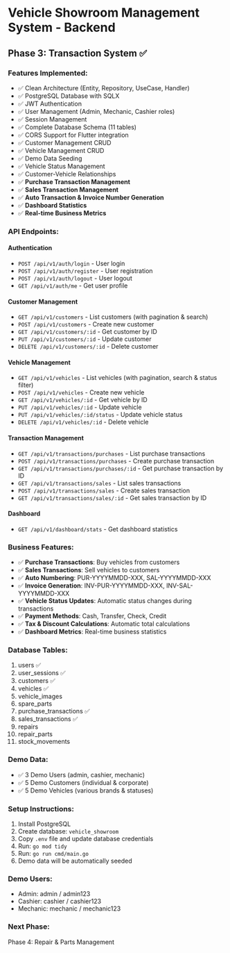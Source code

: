 # Vehicle Showroom Management System - Backend

## Phase 3: Transaction System ✅

### Features Implemented:
- ✅ Clean Architecture (Entity, Repository, UseCase, Handler)
- ✅ PostgreSQL Database with SQLX
- ✅ JWT Authentication
- ✅ User Management (Admin, Mechanic, Cashier roles)
- ✅ Session Management
- ✅ Complete Database Schema (11 tables)
- ✅ CORS Support for Flutter integration
- ✅ Customer Management CRUD
- ✅ Vehicle Management CRUD
- ✅ Demo Data Seeding
- ✅ Vehicle Status Management
- ✅ Customer-Vehicle Relationships
- ✅ **Purchase Transaction Management**
- ✅ **Sales Transaction Management**
- ✅ **Auto Transaction & Invoice Number Generation**
- ✅ **Dashboard Statistics**
- ✅ **Real-time Business Metrics**

### API Endpoints:

#### Authentication
- `POST /api/v1/auth/login` - User login
- `POST /api/v1/auth/register` - User registration
- `POST /api/v1/auth/logout` - User logout
- `GET /api/v1/auth/me` - Get user profile

#### Customer Management
- `GET /api/v1/customers` - List customers (with pagination & search)
- `POST /api/v1/customers` - Create new customer
- `GET /api/v1/customers/:id` - Get customer by ID
- `PUT /api/v1/customers/:id` - Update customer
- `DELETE /api/v1/customers/:id` - Delete customer

#### Vehicle Management
- `GET /api/v1/vehicles` - List vehicles (with pagination, search & status filter)
- `POST /api/v1/vehicles` - Create new vehicle
- `GET /api/v1/vehicles/:id` - Get vehicle by ID
- `PUT /api/v1/vehicles/:id` - Update vehicle
- `PUT /api/v1/vehicles/:id/status` - Update vehicle status
- `DELETE /api/v1/vehicles/:id` - Delete vehicle

#### Transaction Management
- `GET /api/v1/transactions/purchases` - List purchase transactions
- `POST /api/v1/transactions/purchases` - Create purchase transaction
- `GET /api/v1/transactions/purchases/:id` - Get purchase transaction by ID
- `GET /api/v1/transactions/sales` - List sales transactions
- `POST /api/v1/transactions/sales` - Create sales transaction
- `GET /api/v1/transactions/sales/:id` - Get sales transaction by ID

#### Dashboard
- `GET /api/v1/dashboard/stats` - Get dashboard statistics

### Business Features:
- ✅ **Purchase Transactions**: Buy vehicles from customers
- ✅ **Sales Transactions**: Sell vehicles to customers
- ✅ **Auto Numbering**: PUR-YYYYMMDD-XXX, SAL-YYYYMMDD-XXX
- ✅ **Invoice Generation**: INV-PUR-YYYYMMDD-XXX, INV-SAL-YYYYMMDD-XXX
- ✅ **Vehicle Status Updates**: Automatic status changes during transactions
- ✅ **Payment Methods**: Cash, Transfer, Check, Credit
- ✅ **Tax & Discount Calculations**: Automatic total calculations
- ✅ **Dashboard Metrics**: Real-time business statistics

### Database Tables:
1. users ✅
2. user_sessions ✅
3. customers ✅
4. vehicles ✅
5. vehicle_images
6. spare_parts
7. purchase_transactions ✅
8. sales_transactions ✅
9. repairs
10. repair_parts
11. stock_movements

### Demo Data:
- ✅ 3 Demo Users (admin, cashier, mechanic)
- ✅ 5 Demo Customers (individual & corporate)
- ✅ 5 Demo Vehicles (various brands & statuses)

### Setup Instructions:
1. Install PostgreSQL
2. Create database: `vehicle_showroom`
3. Copy `.env` file and update database credentials
4. Run: `go mod tidy`
5. Run: `go run cmd/main.go`
6. Demo data will be automatically seeded

### Demo Users:
- Admin: admin / admin123
- Cashier: cashier / cashier123  
- Mechanic: mechanic / mechanic123

### Next Phase:
Phase 4: Repair & Parts Management
